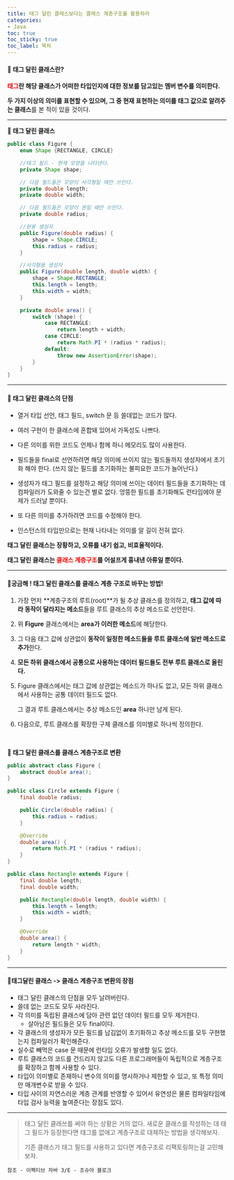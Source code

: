 ```yaml
---
title: 태그 달린 클래스보다는 클래스 계층구조를 활용하라
categories:
- Java
toc: true
toc_sticky: true
toc_label: 목차
---
```




#### 🔗 태그 달린 클래스란?

**<span style="color:red;">태그</span>란 해당 클래스가 어떠한 타입인지에 대한 정보를 담고있는 멤버 변수를 의미한다.**

**두 가지 이상의 의미를 표현할 수 있으며, 그 중 현재 표현하는 의미를 태그 값으로 알려주는 클래스**를 본 적이 있을 것이다.

<hr>



**💎 태그 달린 클래스** 

```java
public class Figure {
    enum Shape {RECTANGLE, CIRCLE}

    //태그 필드 - 현재 모양을 나타낸다.
    private Shape shape;

    // 다음 필드들은 모양이 사각형일 때만 쓰인다.
    private double length;
    private double width;

    // 다음 필드들은 모양이 원일 때만 쓰인다.
    private double radius;

    //원용 생성자
    public Figure(double radius) {
        shape = Shape.CIRCLE;
        this.radius = radius;
    }

    //사각형용 생성자
    public Figure(double length, double width) {
        shape = Shape.RECTANGLE;
        this.length = length;
        this.width = width;
    }

    private double area() {
        switch (shape) {
            case RECTANGLE:
                return length + width;
            case CIRCLE:
                return Math.PI * (radius * radius);
            default:
                throw new AssertionError(shape);
        }
    }
}
```



<hr>



#### 🔗 태그 달린 클래스의 단점

* 열거 타입 선언, 태그 필드, switch 문 등 쓸데없는 코드가 많다.

* 여러 구현이 한 클래스에 혼합돼 있어서 가독성도 나쁘다.
* 다른 의미를 위한 코드도 언제나 함께 하니 메모리도 많이 사용한다.
* 필드들을 final로 선언하려면 해당 의미에 쓰이지 않는 필드들까지 생성자에서 초기화 해야 한다.
  (쓰지 않는 필드를 초기화하는 불피요한 코드가 늘어난다.)
* 생성자가 태그 필드를 설정하고 해당 의미에 쓰이는 데이터 필드들을 초기화하는 데 컴파일러가 도와줄 수 있는건 별로 없다.
  엉뚱한 필드를 초기화해도 런타임에야 문제가 드러날 뿐이다.
* 또 다른 의미를 추가하려면 코드를 수정해야 한다.
* 인스턴스의 타입만으로는 현재 나타내는 의미를 알 길이 전혀 없다.



**태그 달린 클래스는 장황하고, 오류를 내기 쉽고, 비효율적이다.**

**태그 달린 클래스는 <span style="color:red;">클래스 계층구조</span>를 어설프게 흉내낸 아류일 뿐이다.**



<hr>

#### 🔗궁금해 ! 태그 달린 클래스를 클래스 계층 구조로 바꾸는 방법!

1. 가장 먼저 **계층구조의 루트(root)**가 될 추상 클래스를 정의하고, **태그 값에 따라 동작이 달라지는 메소드**들을 루트 클래스의 추상 메소드로 선언한다.
2. 위 **Figure** 클래스에서는 **area가 이러한 메소드**에 해당한다.

3. 그 다음 태그 값에 상관없이 **동작이 일정한 메소드들을 루트 클래스에 일반 메소드로 추가**한다.

4. **모든 하위 클래스에서 공통으로 사용하는 데이터 필드들도 전부 루트 클래스로 올린다.**

5. Figure 클래스에서는 태그 값에 상관없는 메소드가 하나도 없고, 모든 하위 클래스에서 사용하는 공통 데이터 필드도 없다.

   그 결과 루트 클래스에서는 추상 메소드인 **area** 하나만 남게 된다.

6. 다음으로, 루트 클래스를 확장한 구체 클래스를 의미별로 하나씩 정의한다.

<br>

**💎 태그 달린 클래스를 클래스 계층구조로 변환**

```java
public abstract class Figure {
    abstract double area();
}

public class Circle extends Figure {
    final double radius;

    public Circle(double radius) {
        this.radius = radius;
    }

    @Override
    double area() {
        return Math.PI * (radius * radius);
    }
}

public class Rectangle extends Figure {
    final double length;
    final double width;

    public Rectangle(double length, double width) {
        this.length = length;
        this.width = width;
    }

    @Override
    double area() {
        return length * width;
    }
}
```





<hr>



#### 🔗태그달린 클래스 -> 클래스 계층구조 변환의 장점

* 태그 달린 클래스의 단점을 모두 날려버린다.
* 쓸데 없는 코드도 모두 사라진다.
* 각 의미를 독립된 클래스에 담아 관련 없던 데이터 필드를 모두 제거한다.
  * 살아남은 필드들은 모두 final이다.
* 각 클래스의 생성자가 모든 필드를 남김없이 초기화하고 
  추상 메소드를 모두 구현했는지 컴파일러가 확인해준다.
* 실수로 빼먹은 case 문 때문에 런타임 오류가 발생할 일도 없다.
* 루트 클래스의 코드를 건드리지 않고도 다른 프로그래머들이
  독립적으로 계층구조를 확장하고 함께 사용할 수 있다.
* 타입이 의미별로 존재하니 변수의 의미를 명시하거나 제한할 수 있고,
  또 특정 의미만 매개변수로 받을 수 있다.
* 타입 사이의 자연스러운 계층 관계를 반영할 수 있어서 유연성은 물론 컴파일타임에 타입 검사 능력을 높여준다는 장점도 있다.



<hr>

> 태그 달린 클래쓰를 써야 하는 상황은 거의 없다.
> 새로운 클래스를 작성하는 데 태그 필드가 등장한다면 태그를 없애고 계층구조로 대체하는 방법을 생각해보자.
>
> 기존 클래스가 태그 필드를 사용하고 있다면 계층구조로 리팩토링하는걸 고민해보자.









```
참조 - 이펙티브 자바 3/E - 조슈아 블로크
```

